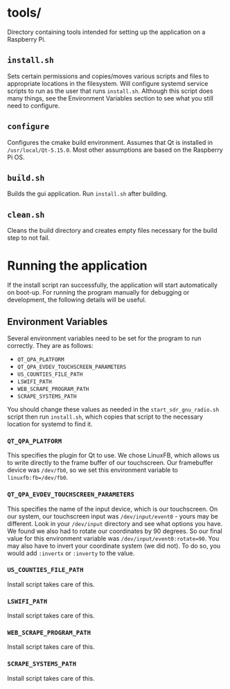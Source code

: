 # tools/
Directory containing tools intended for setting up the application on a Raspberry Pi.

## `install.sh`
Sets certain permissions and copies/moves various scripts and files to appropriate locations in the filesystem. Will configure systemd service scripts to run as the user that runs `install.sh`.
Although this script does many things, see the Environment Variables section to see what you still need to configure.

## `configure`
Configures the cmake build environment. Assumes that Qt is installed in `/usr/local/Qt-5.15.0`. Most other assumptions are based on the Raspberry Pi OS. 

## `build.sh`
Builds the gui application. Run `install.sh` after building.

## `clean.sh`
Cleans the build directory and creates empty files necessary for the build step to not fail.

# Running the application
If the install script ran successfully, the application will start automatically on boot-up. For running the program manually for debugging or development, the following details will be useful.
## Environment Variables
Several environment variables need to be set for the program to run correctly. They are as follows:
- `QT_QPA_PLATFORM`
- `QT_QPA_EVDEV_TOUCHSCREEN_PARAMETERS`
- `US_COUNTIES_FILE_PATH`
- `LSWIFI_PATH`
- `WEB_SCRAPE_PROGRAM_PATH`
- `SCRAPE_SYSTEMS_PATH`

You should change these values as needed in the `start_sdr_gnu_radio.sh` script then run `install.sh`, which copies that script to the necessary location for systemd to find it.

### `QT_QPA_PLATFORM`
This specifies the plugin for Qt to use. We chose LinuxFB, which allows us to write directly to the frame buffer of our touchscreen. Our framebuffer device was `/dev/fb0`, so we set this environment variable to `linuxfb:fb=/dev/fb0`.
### `QT_QPA_EVDEV_TOUCHSCREEN_PARAMETERS`
This specifies the name of the input device, which is our touchscreen. On our system, our touchscreen input was `/dev/input/event0` - yours may be different. Look in your `/dev/input` directory and see what options you have. We found we also had to rotate our coordinates by 90 degrees. So our final value for this environment variable was `/dev/input/event0:rotate=90`. You may also have to invert your coordinate system (we did not). To do so, you would add `:invertx` or `:inverty` to the value.
### `US_COUNTIES_FILE_PATH`
Install script takes care of this. 
### `LSWIFI_PATH`
Install script takes care of this. 
### `WEB_SCRAPE_PROGRAM_PATH`
Install script takes care of this. 
### `SCRAPE_SYSTEMS_PATH`
Install script takes care of this. 